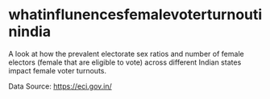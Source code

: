 # whatinflunencesfemalevoterturnoutinindia

A look at how the prevalent electorate sex ratios and number of female electors (female that are eligible to vote) across different Indian states impact female voter turnouts.

Data Source: https://eci.gov.in/
